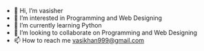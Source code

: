 - 👋 Hi, I’m vasisher
- 👀 I’m interested in Programming and Web Designing
- 🌱 I’m currently learning Python  
- 💞️ I’m looking to collaborate on Programming and Web Designing
- 📫 How to reach me vasikhan999@gmail.com

<!---
vasisher/vasisher is a ✨ special ✨ repository because its `README.md` (this file) appears on your GitHub profile.
You can click the Preview link to take a look at your changes.
--->
